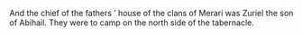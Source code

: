 And the chief of the fathers ’ house of the clans of Merari was Zuriel the son of Abihail. They were to camp on the north side of the tabernacle.
